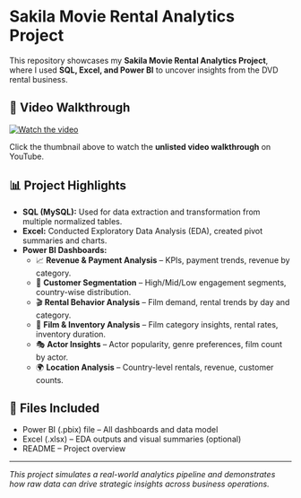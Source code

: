 # Sakila Movie Rental Analytics Project

This repository showcases my **Sakila Movie Rental Analytics Project**, where I used **SQL, Excel, and Power BI** to uncover insights from the DVD rental business.

## 🎥 Video Walkthrough
[![Watch the video](https://img.youtube.com/vi/3UEPGSQiabg/0.jpg)](https://youtu.be/3UEPGSQiabg)

Click the thumbnail above to watch the **unlisted video walkthrough** on YouTube.

## 📊 Project Highlights

- **SQL (MySQL):** Used for data extraction and transformation from multiple normalized tables.
- **Excel:** Conducted Exploratory Data Analysis (EDA), created pivot summaries and charts.
- **Power BI Dashboards:**
  - 📈 **Revenue & Payment Analysis** – KPIs, payment trends, revenue by category.
  - 👥 **Customer Segmentation** – High/Mid/Low engagement segments, country-wise distribution.
  - 🎬 **Rental Behavior Analysis** – Film demand, rental trends by day and category.
  - 📂 **Film & Inventory Analysis** – Film category insights, rental rates, inventory duration.
  - 🎭 **Actor Insights** – Actor popularity, genre preferences, film count by actor.
  - 🌍 **Location Analysis** – Country-level rentals, revenue, customer counts.

## 📁 Files Included
- Power BI (.pbix) file – All dashboards and data model
- Excel (.xlsx) – EDA outputs and visual summaries (optional)
- README – Project overview

---

*This project simulates a real-world analytics pipeline and demonstrates how raw data can drive strategic insights across business operations.*
